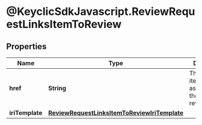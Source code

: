 # @KeyclicSdkJavascript.ReviewRequestLinksItemToReview

## Properties
Name | Type | Description | Notes
------------ | ------------- | ------------- | -------------
**href** | **String** | The URI of the itemToReview associated to the given reviewrequest. | [optional] 
**iriTemplate** | [**ReviewRequestLinksItemToReviewIriTemplate**](ReviewRequestLinksItemToReviewIriTemplate.md) |  | [optional] 


